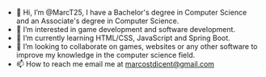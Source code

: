- 👋 Hi, I’m @MarcT25, I have a Bachelor's degree in Computer Science and an Associate's degree in Computer Science.
- 👀 I’m interested in game development and software development.
- 🌱 I’m currently learning HTML/CSS, JavaScript and Spring Boot.
- 💞️ I’m looking to collaborate on games, websites or any other software to improve my knowledge in the computer science field.
- 📫 How to reach me email me at marcostdicent@gmail.com

<!---
MarcT25/MarcT25 is a ✨ special ✨ repository because its `README.md` (this file) appears on your GitHub profile.
You can click the Preview link to take a look at your changes.
--->
